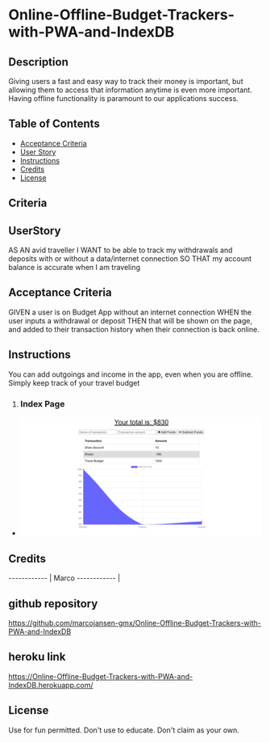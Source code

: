 # Online-Offline-Budget-Trackers-with-PWA-and-IndexDB
## Description 
Giving users a fast and easy way to track their money is important, but allowing them to access that information anytime is even more important. Having offline functionality is paramount to our applications success.

## Table of Contents

* [Acceptance Criteria](#Criteria)
* [User Story](#UserStory)
* [Instructions](#Instructions)
* [Credits](#credits)
* [License](#license)
## Criteria
## UserStory
AS AN avid traveller
I WANT to be able to track my withdrawals and deposits with or without a data/internet connection
SO THAT my account balance is accurate when I am traveling

## Acceptance Criteria
GIVEN a user is on Budget App without an internet connection
WHEN the user inputs a withdrawal or deposit
THEN that will be shown on the page, and added to their transaction history when their connection is back online.

## Instructions

You can add outgoings and income in the app, even when you are offline. Simply keep track of your travel budget
1. ### Index Page 
  * ![Index Page](https://github.com/marcojansen-gmx/Online-Offline-Budget-Trackers-with-PWA-and-IndexDB/blob/main/assets/Index.png?raw=true)
## Credits
------------ | 
Marco 
------------ | 

## github repository

https://github.com/marcojansen-gmx/Online-Offline-Budget-Trackers-with-PWA-and-IndexDB
## heroku link

https://Online-Offline-Budget-Trackers-with-PWA-and-IndexDB.herokuapp.com/
## License
Use for fun permitted. Don't use to educate. Don't claim as your own.